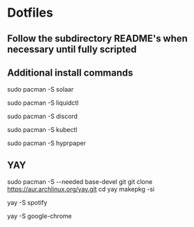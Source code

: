 # Dotfiles

## Follow the subdirectory README's when necessary until fully scripted

## Additional install commands

sudo pacman -S solaar

sudo pacman -S liquidctl

sudo pacman -S discord

sudo pacman -S kubectl

sudo pacman -S hyprpaper

## YAY

sudo pacman -S --needed base-devel git
git clone https://aur.archlinux.org/yay.git
cd yay
makepkg -si

yay -S spotify

yay -S google-chrome
